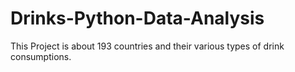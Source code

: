 # Drinks-Python-Data-Analysis
This Project is about 193 countries and their various types of drink consumptions.
